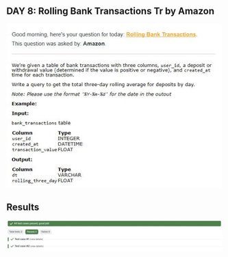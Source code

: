 ## DAY 8: Rolling Bank Transactions Tr by Amazon
  
![Question of the day](Daily_exercice.JPG)
  
## Results  
  
![Results of the day](Results_of_the_day.JPG)
